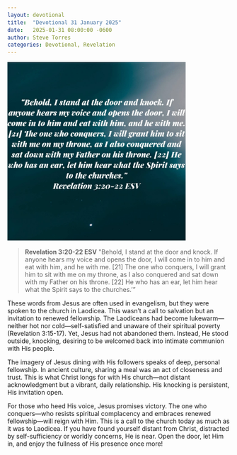 ```yaml
---
layout: devotional
title:  "Devotional 31 January 2025"
date:   2025-01-31 08:00:00 -0600
author: Steve Torres
categories: Devotional, Revelation
---
```

<img src="https://github.com/ElEsteeb/ElEsteeb.github.io/blob/main/images/devotionals/Rev-3_20-22.jpg?raw=true" alt="Rev 3:20-22" style="max-width: 80%; height: auto;">

>**Revelation 3:20-22 ESV**
>"Behold, I stand at the door and knock. If anyone hears my voice and opens the door, I will come in to him and eat with him, and he with me. [21] The one who conquers, I will grant him to sit with me on my throne, as I also conquered and sat down with my Father on his throne. [22] He who has an ear, let him hear what the Spirit says to the churches.’”

These words from Jesus are often used in evangelism, but they were spoken to the church in Laodicea. This wasn’t a call to salvation but an invitation to renewed fellowship. The Laodiceans had become lukewarm—neither hot nor cold—self-satisfied and unaware of their spiritual poverty (Revelation 3:15-17). Yet, Jesus had not abandoned them. Instead, He stood outside, knocking, desiring to be welcomed back into intimate communion with His people.

The imagery of Jesus dining with His followers speaks of deep, personal fellowship. In ancient culture, sharing a meal was an act of closeness and trust. This is what Christ longs for with His church—not distant acknowledgment but a vibrant, daily relationship. His knocking is persistent, His invitation open. 

For those who heed His voice, Jesus promises victory. The one who conquers—who resists spiritual complacency and embraces renewed fellowship—will reign with Him. This is a call to the church today as much as it was to Laodicea. If you have found yourself distant from Christ, distracted by self-sufficiency or worldly concerns, He is near. Open the door, let Him in, and enjoy the fullness of His presence once more!



